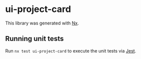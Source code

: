 # ui-project-card

This library was generated with [Nx](https://nx.dev).

## Running unit tests

Run `nx test ui-project-card` to execute the unit tests via [Jest](https://jestjs.io).
